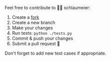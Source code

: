 Feel free to contribute to 🧙‍♂️ schlaumeier:

1. Create a [fork](https://github.com/larswaechter/schlaumeier/fork)
2. Create a new branch
3. Make your changes
4. Run tests: `python ./tests.py`
5. Commit & push your changes
6. Submit a pull request 🚀

Don't forget to add new test cases if appropriate.
